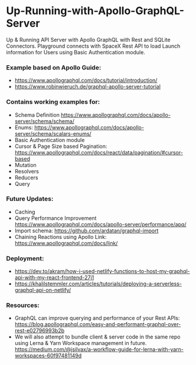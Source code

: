 # Up-Running-with-Apollo-GraphQL-Server
Up &amp; Running API Server with Apollo GraphQL with Rest and SQLite Connectors. Playground connects with SpaceX Rest API to load Launch information for Users using Basic Authentication module.

### Example based on Apollo Guide: 
* https://www.apollographql.com/docs/tutorial/introduction/
* https://www.robinwieruch.de/graphql-apollo-server-tutorial

### Contains working examples for:
* Schema Definition https://www.apollographql.com/docs/apollo-server/schema/schema/
* Enums: https://www.apollographql.com/docs/apollo-server/schema/scalars-enums/
* Basic Authentication module
* Cursor & Page Size based Pagination: https://www.apollographql.com/docs/react/data/pagination/#cursor-based
* Mutation
* Resolvers
* Reducers
* Query

### Future Updates:
* Caching
* Query Performance Improvement https://www.apollographql.com/docs/apollo-server/performance/apq/
* Import schema: https://github.com/ardatan/graphql-import
* Chaining Reactions using Apollo Link: https://www.apollographql.com/docs/link/

### Deployment:
* https://dev.to/akram/how-i-used-netlify-functions-to-host-my-graphql-api-with-my-react-frontend-27j1
* https://khalilstemmler.com/articles/tutorials/deploying-a-serverless-graphql-api-on-netlify/

### Resources:
* GraphQL can improve querying and performance of your Rest APIs: https://blog.apollographql.com/easy-and-performant-graphql-over-rest-e02796993b2b
* We will also attempt to bundle client & server code in the same repo using Lerna & Yarn Workspace management in future.
https://medium.com/@jsilvax/a-workflow-guide-for-lerna-with-yarn-workspaces-60f97481149d
